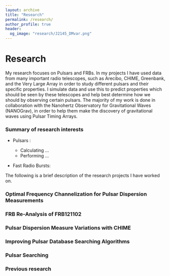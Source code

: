 ```yaml
---
layout: archive
title: "Research"
permalink: /research/
author_profile: true
header:
  og_image: "research/J2145_DMvar.png"
---
```


# Research

My research focuses on Pulsars and FRBs. In my projects I have used data from many important radio telescopes, such as Arecibo, CHIME, Greenbank, and the Very Large Array in order to study different pulsars and their specific properties. I simulate data and use this to predict properties which should be seen by these telescopes and help best determine how we should by observing certain pulsars. The majority of my work is done in collaboration with the Nanohertz Observatory for Gravitational Waves (NANOGrav), in order to help them make the discovery of gravitational waves using Pulsar Timing Arrays.

### Summary of research interests

- Pulsars :

  - Calculating ...
  - Performing ...

- Fast Radio Bursts:


  

The following is a brief description of the research projects I have worked on.

### Optimal Frequency Channelization for Pulsar Dispersion Measurements


### FRB Re-Analysis of FRB121102


### Pulsar Dispersion Measure Variations with CHIME


### Improving Pulsar Database Searching Algorithms


### Pulsar Searching


### Previous research


